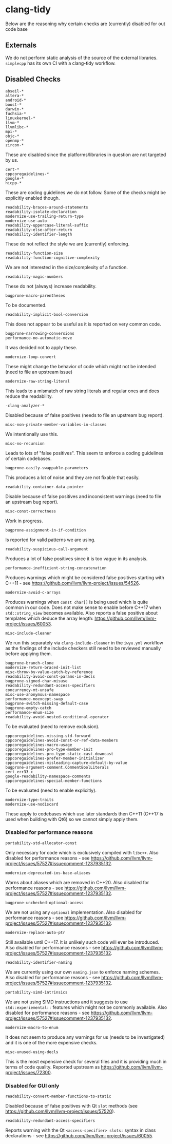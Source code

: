 # clang-tidy

Below are the reasoning why certain checks are (currently) disabled for out code base

## Externals

We do not perform static analysis of the source of the external libraries. `simplecpp` has its own CI with a clang-tidy workflow.

## Disabled Checks

`abseil-*`<br/>
`altera-*`<br/>
`android-*`<br/>
`boost-*`<br/>
`darwin-*`<br/>
`fuchsia-*`<br/>
`linuxkernel-*`<br/>
`llvm-*`<br/>
`llvmlibc-*`<br/>
`mpi-*`<br/>
`objc-*`<br/>
`openmp-*`<br/>
`zircon-*`<br/>

These are disabled since the platforms/libraries in question are not targeted by us.

`cert-*`<br/>
`cppcoreguidelines-*`<br/>
`google-*`<br/>
`hicpp-*`<br/>

These are coding guidelines we do not follow. Some of the checks might be explicitly enabled though.

`readability-braces-around-statements`<br/>
`readability-isolate-declaration`<br/>
`modernize-use-trailing-return-type`<br/>
`modernize-use-auto`<br/>
`readability-uppercase-literal-suffix`<br/>
`readability-else-after-return`<br/>
`readability-identifier-length`<br/>

These do not reflect the style we are (currently) enforcing.

`readability-function-size`<br/>
`readability-function-cognitive-complexity`<br/>

We are not interested in the size/complexity of a function.

`readability-magic-numbers`<br/>

These do not (always) increase readability.

`bugprone-macro-parentheses`<br/>

To be documented.

`readability-implicit-bool-conversion`<br/>

This does not appear to be useful as it is reported on very common code.

`bugprone-narrowing-conversions`<br/>
`performance-no-automatic-move`<br/>

It was decided not to apply these.

`modernize-loop-convert`<br/>

These might change the behavior of code which might not be intended (need to file an upstream issue)

`modernize-raw-string-literal`<br/>

This leads to a mismatch of raw string literals and regular ones and does reduce the readability.

`-clang-analyzer-*`<br/>

Disabled because of false positives (needs to file an upstream bug report).

`misc-non-private-member-variables-in-classes`<br/>

We intentionally use this.

`misc-no-recursion`<br/>

Leads to lots of "false positives". This seem to enforce a coding guidelines of certain codebases.


`bugprone-easily-swappable-parameters`<br/>

This produces a lot of noise and they are not fixable that easily.

`readability-container-data-pointer`<br/>

Disable because of false positives and inconsistent warnings (need to file an upstream bug report).

`misc-const-correctness`<br/>

Work in progress.

`bugprone-assignment-in-if-condition`<br/>

Is reported for valid patterns we are using.

`readability-suspicious-call-argument`<br/>

Produces a lot of false positives since it is too vague in its analysis.

`performance-inefficient-string-concatenation`<br/>

Produces warnings which might be considered false positives starting with C++11 - see https://github.com/llvm/llvm-project/issues/54526.

`modernize-avoid-c-arrays`<br/>

Produces warnings when `const char[]` is being used which is quite common in our code. Does not make sense to enable before C++17 when `std::string_view` becomes available.
Also reports a false positive about templates which deduce the array length: https://github.com/llvm/llvm-project/issues/60053.

`misc-include-cleaner`<br/>

We run this separately via `clang-include-cleaner` in the `iwyu.yml` workflow as the findings of the include checkers still need to be reviewed manually before applying them. 

`bugprone-branch-clone`<br/>
`modernize-return-braced-init-list`<br/>
`misc-throw-by-value-catch-by-reference`<br/>
`readability-avoid-const-params-in-decls`<br/>
`bugprone-signed-char-misuse`<br/>
`readability-redundant-access-specifiers`<br/>
`concurrency-mt-unsafe`<br/>
`misc-use-anonymous-namespace`<br/>
`performance-noexcept-swap`<br/>
`bugprone-switch-missing-default-case`<br/>
`bugprone-empty-catch`<br/>
`performance-enum-size`<br/>
`readability-avoid-nested-conditional-operator`</br>

To be evaluated (need to remove exclusion).

`cppcoreguidelines-missing-std-forward`<br/>
`cppcoreguidelines-avoid-const-or-ref-data-members`<br/>
`cppcoreguidelines-macro-usage`<br/>
`cppcoreguidelines-pro-type-member-init`<br/>
`cppcoreguidelines-pro-type-static-cast-downcast`<br/>
`cppcoreguidelines-prefer-member-initializer`<br/>
`cppcoreguidelines-misleading-capture-default-by-value`<br/>
`bugprone-argument-comment.CommentBoolLiterals`<br/>
`cert-err33-c`<br/>
`google-readability-namespace-comments`<br/>
`cppcoreguidelines-special-member-functions`<br/>

To be evaluated (need to enable explicitly).

`modernize-type-traits`</br>
`modernize-use-nodiscard`</br>

These apply to codebases which use later standards then C++11 (C++17 is used when building with Qt6) so we cannot simply apply them.

### Disabled for performance reasons

`portability-std-allocator-const`<br/>

Only necessary for code which is exclusively compiled with `libc++`. Also disabled for performance reasons - see https://github.com/llvm/llvm-project/issues/57527#issuecomment-1237935132.

`modernize-deprecated-ios-base-aliases`<br/>

Warns about aliases which are removed in C++20. Also disabled for performance reasons - see https://github.com/llvm/llvm-project/issues/57527#issuecomment-1237935132.

`bugprone-unchecked-optional-access`<br/>

We are not using any `optional` implementation. Also disabled for performance reasons - see https://github.com/llvm/llvm-project/issues/57527#issuecomment-1237935132.

`modernize-replace-auto-ptr`<br/>

Still available until C++17. It is unlikely such code will ever be introduced. Also disabled for performance reasons - see https://github.com/llvm/llvm-project/issues/57527#issuecomment-1237935132.

`readability-identifier-naming`<br/>

We are currently using our own `naming.json` to enforce naming schemes. Also disabled for performance reasons - see https://github.com/llvm/llvm-project/issues/57527#issuecomment-1237935132.

`portability-simd-intrinsics`<br/>

We are not using SIMD instructions and it suggests to use `std::experiemental::` features which might not be commonly available. Also disabled for performance reasons - see https://github.com/llvm/llvm-project/issues/57527#issuecomment-1237935132.

`modernize-macro-to-enum`<br/>

It does not seem to produce any warnings for us (needs to be investigated) and it is one of the more expensive checks.

`misc-unused-using-decls`

This is the most expensive check for several files and it is providing much in terms of code quality. Reported upstream as https://github.com/llvm/llvm-project/issues/72300.

### Disabled for GUI only

`readability-convert-member-functions-to-static`<br/>

Disabled because of false positives with Qt `slot` methods (see https://github.com/llvm/llvm-project/issues/57520).

`readability-redundant-access-specifiers`<br/>

Reports warning with the Qt `<access-specifier> slots:` syntax in class declarations - see https://github.com/llvm/llvm-project/issues/60055.
